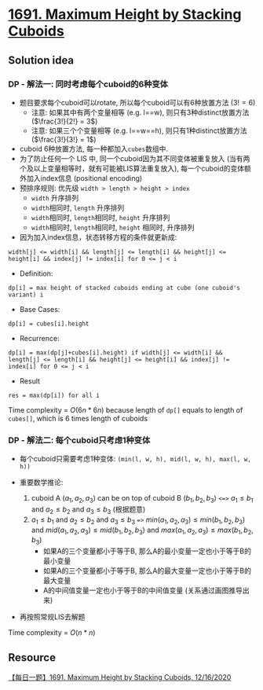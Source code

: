 # [1691. Maximum Height by Stacking Cuboids](https://leetcode.com/problems/maximum-height-by-stacking-cuboids/)

## Solution idea

### DP - 解法一: 同时考虑每个cuboid的6种变体

* 题目要求每个cuboid可以rotate, 所以每个cuboid可以有6种放置方法 ($3! = 6$)
    * 注意: 如果其中有两个变量相等 (e.g. l==w), 则只有3种distinct放置方法 ($\frac{3!}{2!} = 3$)
    * 注意: 如果三个个变量相等 (e.g. l==w==h), 则只有1种distinct放置方法 ($\frac{3!}{3!} = 1$)
* cuboid 6种放置方法, 每一种都加入`cubes`数组中.
* 为了防止任何一个 LIS 中, 同一个cuboid因为其不同变体被重复放入 (当有两个及以上变量相等时，就有可能被LIS算法重复放入), 每一个cuboid的变体额外加入index信息 (positional encoding)
* 预排序规则: 优先级 `width > length > height > index`
    * `width` 升序排列
    * `width`相同时, `length` 升序排列
    * `width`相同时, `length`相同时, `height` 升序排列
    * `width`相同时, `length`相同时, `height` 相同时, 升序排列
* 因为加入index信息，状态转移方程的条件就更新成:
```
width[j] <= width[i] && length[j] <= length[i] && height[j] <= height[i] && index[j] != index[i] for 0 <= j < i
```

* Definition:
```
dp[i] = max height of stacked cuboids ending at cube (one cuboid's variant) i
```

* Base Cases:
```
dp[i] = cubes[i].height
```

* Recurrence:
```
dp[i] = max(dp[j]+cubes[i].height) if width[j] <= width[i] && length[j] <= length[i] && height[j] <= height[i] && index[j] != index[i] for 0 <= j < i
```

* Result
```
res = max(dp[i]) for all i
```

Time complexity = $O(6n*6n)$ because length of `dp[]` equals to length of `cubes[]`, which is 6 times length of cuboids

### DP - 解法二: 每个cuboid只考虑1种变体
* 每个cuboid只需要考虑1种变体: `(min(l, w, h), mid(l, w, h), max(l, w, h))`

* 重要数学推论:
    1. cuboid A $(a_1, a_2, a_3)$ can be on top of cuboid B $(b_1, b_2, b_3)$ `<=>` $a_1 \leq b_1$ and $a_2 \leq b_2$ and $a_3 \leq b_3$ (根据题意)
    2. $a_1 \leq b_1$ and $a_2 \leq b_2$ and $a_3 \leq b_3$ `=>` $min(a_1, a_2, a_3) \leq min(b_1, b_2, b_3)$ and $mid(a_1, a_2, a_3) \leq mid(b_1, b_2, b_3)$ and $max(a_1, a_2, a_3) \leq max(b_1, b_2, b_3)$
        * 如果A的三个变量都小于等于B, 那么A的最小变量一定也小于等于B的最小变量
        * 如果A的三个变量都小于等于B, 那么A的最大变量一定也小于等于B的最大变量
        * A的中间值变量一定也小于等于B的中间值变量 (关系通过画图推导出来)

* 再按照常规LIS去解题

Time complexity = $O(n*n)$

## Resource
[【每日一题】1691. Maximum Height by Stacking Cuboids, 12/16/2020](https://www.youtube.com/watch?v=nyJe6_4_MTs)